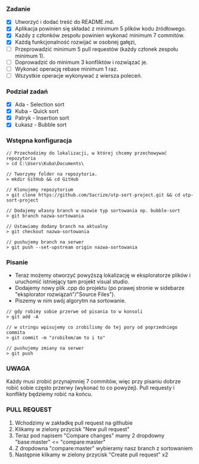 ### Zadanie

- [x] Utworzyć i dodać treść do README.md.
- [x] Aplikacja powinien się składać z minimum 5 plików kodu źródłowego.
- [x] Każdy z członków zespołu powinien wykonać minimum 7 commitów.
- [x] Każdą funkcjonalność rozwijać w osobnej gałęzi,
- [ ] Przeprowadzić minimum 5 pull requestów (każdy członek zespołu minimum 1).
- [ ] Doprowadzić do minimum 3 konfliktów i rozwiązać je.
- [ ] Wykonać operację rebase minimum 1 raz.
- [ ] Wszystkie operacje wykonywać z wiersza poleceń.

### Podział zadań

- [x] Ada - Selection sort
- [x] Kuba - Quick sort
- [x] Patryk - Insertion sort
- [x] Łukasz - Bubble sort

### Wstępna konfiguracja
```
// Przechodzimy do lokalizacji, w której chcemy przechowywać repozytoria
> cd C:\Users\Kuba\Documents\

// Tworzymy folder na repozytoria.
> mkdir GitHub && cd GitHub

// Klonujemy repozytorium
> git clone https://github.com/Sacrize/utp-sort-project.git && cd utp-sort-project

// Dodajemy własny branch w nazwie typ sortowania np. bubble-sort
> git branch nazwa-sortowania

// Ustawiamy dodany branch na aktualny
> git checkout nazwa-sortowania

// pushujemy branch na serwer
> git push --set-upstream origin nazwa-sortowania
```

### Pisanie
- Teraz możemy otworzyć powyższą lokalizację w eksploratorze plików i uruchomić istniejący tam projekt visual studio.
- Dodajemy nowy plik .cpp do projektu (po prawej stronie w sidebarze "eksplorator rozwiązań"/"Source Files").
- Piszemy w nim swój algorytm na sortowanie.

```
// gdy robimy sobie przerwe od pisania to w konsoli
> git add -A

// w stringu wpisujemy co zrobilismy do tej pory od poprzedniego commita
> git commit -m "zrobiłem/am to i to"

// pushujemy zmiany na serwer
> git push
```

### UWAGA
Każdy musi zrobić przynajmniej 7 commitów, więc przy pisaniu dobrze robić sobie często przerwy (wykonać to co powyżej).
Pull requesty i konflikty będziemy robić na końcu.

### PULL REQUEST

1. Wchodzimy w zakładkę pull request na githubie
2. Klikamy w zielony przycisk "New pull request"
3. Teraz pod napisem "Compare changes" mamy 2 dropdowny "base:master" <= "compare:master"
4. Z dropdowna "compare:master" wybieramy nasz branch z sortowaniem
5. Następnie klikamy w zielony przycisk "Create pull request" x2